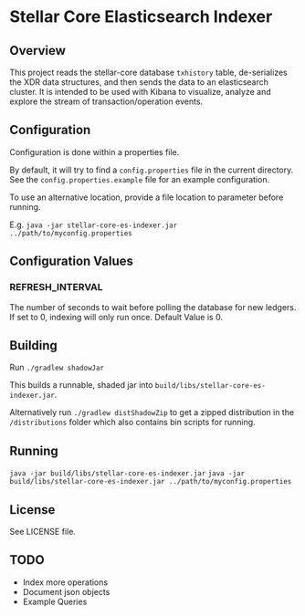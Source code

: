 # Stellar Core Elasticsearch Indexer

## Overview
This project reads the stellar-core database `txhistory` table, de-serializes the XDR data structures, and then sends the data to an elasticsearch cluster. It is intended to be used with Kibana to visualize, analyze and explore the stream of transaction/operation events.

## Configuration
Configuration is done within a properties file.

By default, it will try to find a `config.properties` file in the current directory. See the `config.properties.example` file for an example configuration. 

To use an alternative location, provide a file location to parameter before running.

E.g.
`java -jar stellar-core-es-indexer.jar ../path/to/myconfig.properties`


## Configuration Values

### REFRESH_INTERVAL 
The number of seconds to wait before polling the database for new ledgers.
If set to 0, indexing will only run once.
Default Value is 0.

## Building
Run `./gradlew shadowJar`

This builds a runnable, shaded jar into `build/libs/stellar-core-es-indexer.jar`.

Alternatively run `./gradlew distShadowZip` to get a zipped distribution in the `/distributions` folder which also contains bin scripts for running.

## Running
`java -jar build/libs/stellar-core-es-indexer.jar`
`java -jar build/libs/stellar-core-es-indexer.jar ../path/to/myconfig.properties`

## License
See LICENSE file.

## TODO
- Index more operations
- Document json objects
- Example Queries
